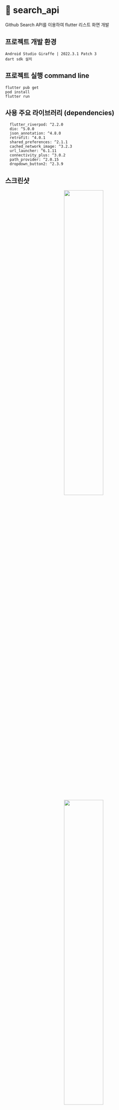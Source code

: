 #  🌈 search_api

Github Search API를 이용하여 flutter 리스트 화면 개발

##  프로젝트 개발 환경
```
Android Studio Giraffe | 2022.3.1 Patch 3
dart sdk 설치 
```

##  프로젝트 실행 command line  
```
flutter pub get
pod install
flutter run
```

##  사용 주요 라이브러리 (dependencies)
```
  flutter_riverpod: ^2.2.0 
  dio: ^5.0.0
  json_annotation: ^4.8.0
  retrofit: ^4.0.1
  shared_preferences: ^2.1.1
  cached_network_image: ^3.2.3
  url_launcher: ^6.1.11
  connectivity_plus: ^3.0.2
  path_provider: ^2.0.15
  dropdown_button2: ^2.3.9 
```
## 스크린샷
<p align="center" width="100%">
    <img width="50%" src="https://github.com/ziantnew/github_search/assets/46710342/19354bf3-5417-4f11-bd61-544e5a3d5aa5"> 
    <img width="50%" src="https://github.com/ziantnew/github_search/assets/46710342/ac3ec1f5-9e6f-4b15-9a42-175463506c14"> 
</p>



